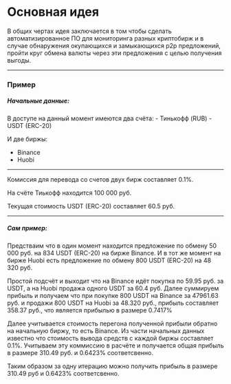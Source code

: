 # Основная идея 

В общих чертах идея заключается в том чтобы сделать 
автоматизированное ПО для мониторинга разных криптобирж и в случае 
обнаружения окупающихся и замыкающихся p2p предложений, пройти круг 
обмена валюты через эти предложения с целью получения выгоды.

***

### Пример

##### Начальные данные:

В доступе на данный момент имеются два счёта:
	- Тинькофф (RUB)
	- USDT	(ERC-20)	

И две биржы:
- Binance
- Huobi

***
Комиссия для перевода со счетов двух бирж составляет 0.1%. <br/>

На счёте Тиькофф находится 100 000 руб. <br/>

Текущая стоимость USDT (ERC-20) составляет 60.5 руб. <br/>
***

##### Сам пример:

Предстваим что в один момент находится предложение по обмену 
50 000 руб. на 834 USDT (ERC-20) на бирже Binance. И в тот же момент
на бирже Huobi есть предложение по обмену 800 USDT (ERC-20) на 48 320 руб. <br/>

Простой подсчёт и выходит что на Binance идёт покупка по 59.95 руб. за USDT, 
а на Huobi продажа одного USDT за 60.4 руб. Далее суммируем прибыль и получаем что при 
покупке 800 USDT на Binance за 47961.63 руб. и продажи 800 USDT на Huobi за 48.320 руб.,
прибыль составляет 358.37 руб., что является прибылью в размере 0.7417% <br/>

Далее учитывается стоимость перегона полученной прибыли обратно на начальную биржу, 
то есть Binance. Из части начальных данных известно что стоимость вывода средств с 
каждой биржы составляет 0.1%. Учитываем эту коммиссию в расчёте и получается общая 
прибыль в размере 310.49 руб. и 0.6423% соответсвенно. 

Таким образом за одну итерацию можно получить прибыль в размере 
310.49 руб и 0.6423% соответсвенно. 

